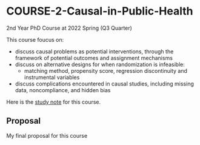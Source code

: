 # COURSE-2-Causal-in-Public-Health
2nd Year PhD Course at 2022 Spring (Q3 Quarter)

This course foucus on:
- discuss causal problems as potential interventions, through the framework of potential outcomes and assignment mechanisms
- discuss on alternative designs for when randomization is infeasible:
  - matching method, propensity score, regression discontinuity and instrumental variables
- discuss complications encountered in causal studies, including missing data, noncompliance, and hidden bias

Here is the [study note](https://github.com/tinghe14/COURSE-2-Causal-in-Public-Health/blob/main/Study%20Note.md) for this course.

## Proposal
My final proposal for this course

